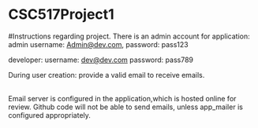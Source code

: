 # CSC517Project1

#Instructions regarding project.
There is an admin account for application: <br />
admin
username: Admin@dev.com,
password: pass123

developer:
username: dev@dev.com
password: pass789

During user creation: provide a valid email to receive emails.

<br />
Email server is configured in the application,which is hosted online for review.
Github code will not be able to send emails, unless app_mailer is configured appropriately.


